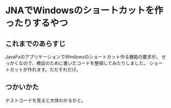 # JNAでWindowsのショートカットを作ったりするやつ

## これまでのあらすじ

JavaFxのアプリケーションでWindowsのショートカット作る機能の要求が。
せっかくなので、検証のために書いたコードを整頓してみたりしました。
ショートカットが作れます。ただそれだけ。

## つかいかた

テストコードを見ると大体わかるかと。